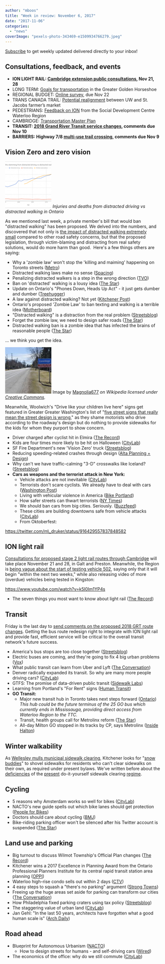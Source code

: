 ```yaml
---
author: "mboos"
title: "Week in review: November 6, 2017"
date: "2017-11-06"
categories: 
  - "news"
coverImage: "pexels-photo-343469-e1509934766279.jpeg"
---
```


[Subscribe](https://eepurl.com/4Mtkf) to get weekly updated delivered directly to your inbox!

## Consultations, feedback, and events

- **ION LIGHT RAIL: [Cambridge extension public consultations](https://rapidtransit.regionofwaterloo.ca/en/News/index.aspx?newsId=6a8dfb2b-59a2-42e7-9fe8-143d26a18cbe), Nov 21, 28**
- LONG TERM: [Goals for transportation](https://www.gghtransport2051.ca/) in the Greater Golden Horseshoe
- REGIONAL BUDGET: [Online survey](https://www.peakdemocracy.com/portals/274/Issue_5438), due Nov 22
- TRANS CANADA TRAIL: [Potential realignment](https://www.waterloo.ca/en/gettingactive/transcanadatrail.asp) between UW and St. Jacobs farmer’s market
- PEDESTRIANS: [Feedback on ION](https://www.waterlooregion.org/call-out-pedestrian-feedback-on-ion) from the Social Development Centre Waterloo Region
- CAMBRIDGE: [Transportation Master Plan](https://www.peakdemocracy.ca/portals/155/Issue_1740)
- **TRANSIT: [2018 Grand River Transit service changes](https://www.grt.ca/en/about-grt/2018-transit-network.aspx), comments due Nov 10**
- **BARRIERS: Highway 7/8 [multi-use trail crossing](https://www.regionofwaterloo.ca/en/regionalGovernment/resources/ADS/PN-17-069-Hwy_7_8_Ped_Bridge_EA_-_Notice_of_PCC1.pdf), comments due Nov 9**

<!--more-->

## Vision Zero and zero vision

[![](/images/distracted5-150x150.png "Injuries and deaths from distracted driving vs distracted walking in Ontario")](/blog/2017/11/02/the-myth-of-a-distracted-walking-crisis/)
*Injuries and deaths from distracted driving vs distracted walking in Ontario*

As we mentioned last week, a private member's bill that would ban "distracted walking" has been proposed. We delved into the numbers, and discovered that not only is [the impact of distracted walking extremely small](/blog/2017/11/02/the-myth-of-a-distracted-walking-crisis/) compared to other road safety concerns, but that the proposed legislation, through victim-blaming and distracting from real safety solutions, would do more harm than good.  Here's a few things others are saying:

- Why a 'zombie law' won't stop the 'killing and maiming' happening on Toronto streets ([Metro](https://www.metronews.ca/views/toronto/torys-toronto-matt-elliott/2017/10/30/why-a-zombie-law-won-t-stop-the-killing-and-maiming-happening-on-toronto-streets.html))
- Distracted walking laws make no sense ([Spacing](https://spacing.ca/toronto/2017/10/30/distracted-walking-laws-make-no-sense/))
- Penalizing distracted walkers is a step in the wrong direction ([TVO](https://tvo.org/article/current-affairs/the-next-ontario/penalizing-distracted-walkers-is-step-in-the-wrong-direction))
- Ban on 'distracted' walking is a lousy idea ([The Star](https://www.thestar.com/opinion/editorials/2017/10/30/ban-on-distracted-walking-is-a-lousy-idea-editorial.html))
- Update on Ontario's "Phones Down, Heads Up Act" - it just gets dumber and dumber ([Treehugger](https://www.treehugger.com/walking/update-ontarios-phones-down-heads-act.html))
- A law against distracted walking? Not yet ([Kitchener Post](https://www.kitchenerpost.ca/opinion-story/7768875-a-law-against-distracted-walking-not-yet/))
- Ontario's proposed 'Zombie Law' to ban texting and walking is a terrible idea ([Motherboard](https://motherboard.vice.com/en_us/article/8x58vg/ontario-zombie-law-distracted-walking-honolulu-smartphone-ban))
- "Distracted walking" is a distraction from the real problem ([Streetsblog](https://usa.streetsblog.org/2017/11/03/distracted-walking-is-a-distraction-from-the-real-problem/))
- Forget the zombie law, we need to design safer roads ([The Star](https://www.thestar.com/amp/news/gta/2017/11/03/forget-the-zombie-law-we-need-to-design-safer-roads-micallef.html))
- Distracted walking ban is a zombie idea that has infected the brains of reasonable people ([The Star](https://www.thestar.com/news/gta/2017/11/05/distracted-walking-ban-is-a-zombie-idea-that-has-infected-the-brains-of-reasonable-people-keenan.html))

... we think you get the idea.

[![](/images/sign-kidslivehere_800_640_90-150x150.jpg "Conestogo: Drive like your children live here")](https://commons.wikimedia.org/wiki/File:Welcome_sign_-_Conestogo,_Ontario.jpg) Image by [Magnolia677](https://commons.wikimedia.org/wiki/File:Welcome_sign_-_Conestogo,_Ontario.jpg)
*on Wikipedia licensed under [Creative Commons](https://creativecommons.org/licenses/by-sa/4.0/deed.en).*

Meanwhile, Woolwich's "Drive like your children live here" signs get featured in Greater Greater Washington's list of "[five street signs that really mean the street design is wrong](https://ggwash.org/view/65399/five-street-signs-that-really-mean-the-street-design-is-wrong)," as they shame motorists who drive according to the roadway's design but do nothing to provide sidewalks for the kids for whom they purport to show concern.

- Driver charged after cyclist hit in Elmira ([The Record](https://www.therecord.com/news-story/7766262-driver-charged-after-cyclist-hit-in-elmira/))
- Kids are four times more likely to be hit on Halloween ([CityLab](https://www.citylab.com/transportation/2017/10/kids-are-four-times-more-likely-to-be-hit-by-cars-on-halloween/544496/))
- SF Fire Department's new 'Vision Zero' truck ([Streetsblog](https://sf.streetsblog.org/2017/11/03/fire-departments-new-vision-zero-truck/))
- Reducing speeding-related crashes through design ([Alta Planning + Design](https://blog.altaplanning.com/reducing-speeding-related-crashes-through-design-5d79e8c7af8e))
- Why can't we have traffic-calming "3-D" crosswalks like Iceland? ([Streetsblog](https://usa.streetsblog.org/2017/10/31/why-cant-we-have-traffic-calming-3-d-crosswalks-like-iceland/))
- **Cars as weapons and the terrorist attack in New York:**
    - Vehicle attacks are not inevitable ([CityLab](https://www.citylab.com/transportation/2017/11/vehicle-attacks-are-not-inevitable/544598/))
    - Terrorists don't scare cyclists. We already have to deal with cars ([Washington Post](https://www.washingtonpost.com/news/posteverything/wp/2017/11/02/terrorists-dont-scare-city-cyclists-we-already-have-to-deal-with-cars))
    - Living with vehicular violence in America ([Bike Portland](https://bikeportland.org/2017/11/01/the-everyday-terror-of-bicycling-in-the-u-s-250821))
    - How safer streets can thwart terrorists ([NY Times](https://www.nytimes.com/2017/11/03/opinion/terrorism-transportation-infrastructure.html))
    - We should ban cars from big cities. Seriously. ([Buzzfeed](https://www.buzzfeed.com/amphtml/jessesinger/ban-cars))
    - These cities are building downtowns safe from vehicle attacks ([CityLab](https://www.citylab.com/transportation/2017/11/these-cities-are-building-downtowns-safe-from-cars/544802/))
    - From Oktoberfest:

https://twitter.com/m\_druker/status/916429557837848582

## ION light rail

[Consultations for proposed stage 2 light rail routes through Cambridge](https://rapidtransit.regionofwaterloo.ca/en/News/index.aspx?newsId=6a8dfb2b-59a2-42e7-9fe8-143d26a18cbe) will take place November 21 and 28, in Galt and Preston. Meanwhile, the Region is [being vague about the start of testing vehicle 502](https://www.cbc.ca/amp/1.4383719), saying only that it will begin "within the next two weeks," while also releasing video of more (overdue) vehicles being tested in Kingston:

https://www.youtube.com/watch?v=k5I0Im1YP4s

- The seven things you most want to know about light rail ([The Record](https://www.therecord.com/opinion-story/7772474-d-amato-the-seven-things-you-most-want-to-know-about-light-rail/))

## Transit

Friday is the last day to [send comments on the proposed 2018 GRT route changes](https://www.grt.ca/en/about-grt/2018-transit-network.aspx). Getting the bus route redesign right to integrate with ION light rail and provide fast, efficient service will be critical to the overall transit network's future success.

- America's bus stops are too close together ([Streetsblog](https://usa.streetsblog.org/2017/10/30/americas-bus-stops-are-too-close-together/))
- Electric buses are coming, and they're going to fix 4 big urban problems ([Vox](https://www.vox.com/energy-and-environment/2017/10/24/16519364/electric-buses))
- What public transit can learn from Uber and Lyft ([The Conversation](https://theconversation.com/what-public-transit-can-learn-from-uber-and-lyft-85145))
- Denver radically expanded its transit. So why are many more people driving cars? ([CityLab](https://www.citylab.com/amp/article/544472/))
- GTFS: The promise of data-driven public transit ([Sidewalk Labs](https://sidewalklabs.com/blog/gtfs-the-promise-of-data-driven-public-transit/))
- Learning from Portland's "For Rent" signs ([Human Transit](https://humantransit.org/2017/11/learning-for-portlands-for-rent-signs.html))
- **GO Transit:**
    - Major new transit hub in Toronto takes next steps forward ([Ontario](https://news.ontario.ca/mto/en/2017/10/major-new-transit-hub-in-toronto-takes-next-step-forward.html)) _This hub could be the future terminus of the 25 GO bus which currently ends in Mississauga, providing direct access from Waterloo Region to the TTC._
    - Transit, health groups call for Metrolinx reform ([The Star](https://www.thestar.com/news/gta/transportation/2017/10/31/transit-health-groups-call-for-metrolinx-reform.html))
    - All-day Milton GO stopped in its tracks by CP, says Metrolinx ([Inside Halton](https://www.insidehalton.com/news-story/7766134-all-day-milton-go-stopped-in-its-tracks-by-cp-says-metrolinx/))

## Winter walkability

As [Wellesley mulls municipal sidewalk clearing](https://www.newhamburgindependent.ca/news-story/7684449-clearing-sidewalk-snow-a-costly-idea-for-wellesley-township/), Kitchener looks for "[snow buddies](https://www.kitchenerpost.ca/news-story/7767237-snow-buddies-needed-in-kitchener/)" to shovel sidewalks for residents who can't clear sidewalks on their own, as required under present bylaws. We've written before about the [deficiencies](/blog/2015/03/05/sidewalk-clearing-time-for-change/) of the [present](/blog/2015/02/23/what-your-elected-representatives-have-to-say-about-sidewalk-snow-clearing/) do-it-yourself sidewalk clearing [regime](/blog/2016/12/09/snowed-in-with-bad-metrics/).

## Cycling

- 5 reasons why Amsterdam works so well for bikes ([CityLab](https://www.citylab.com/transportation/2017/10/5-reasons-why-amsterdam-works-so-well-for-bikes/544101/?utm_source=nl__link3_103117&silverid=MzU1OTAzOTI2NzM3S0))
- NACTO's new guide spells out which bike lanes should get protection ([People for Bikes](https://peopleforbikes.org/blog/sneak-peak-nactos-new-guide-advises-when-to-protect-bike-lanes/))
- Doctors should care about cycling ([BMJ](https://www.bmj.com/content/359/bmj.j4921))
- Bike-riding parking officer won't be silenced after his Twitter account is suspended ([The Star](https://www.thestar.com/amp/news/city_hall/2017/11/03/bike-riding-parking-officers-twitter-account-suspended.html))

## Land use and parking

- Big turnout to discuss Wilmot Township's Official Plan changes ([The Record](https://www.therecord.com/news-story/7762699-big-turnout-to-discuss-wilmot-township-s-official-plan-changes/))
- Kitchener wins a 2017 Excellence in Planning Award from the Ontario Professional Planners Institute for its central rapid transit station area planning ([OPPI](https://ontarioplanners.ca/Knowledge-Centre/Excellence-in-Planning-Awards))
- Waterloo high-rise condo sells out within 2 days ([CTV](https://kitchener.ctvnews.ca/waterloo-high-rise-condo-sells-out-within-2-days-1.3657707))
- 4 easy steps to squash a "there's no parking" argument ([Strong Towns](https://www.strongtowns.org/journal/2016/5/9/4-easy-steps-to-squash-the-theres-no-parking-argument-cmr9m))
- Freeing up the huge areas set aside for parking can transform our cities ([The Conversation](https://theconversation.com/amp/freeing-up-the-huge-areas-set-aside-for-parking-can-transform-our-cities-85331))
- How Philadelphia fixed parking craters using tax policy ([Streetsblog](https://usa.streetsblog.org/2017/10/30/how-philadelphia-fixed-parking-craters-using-tax-policy/))
- The staggering value of urban land ([CityLab](https://www.citylab.com/amp/article/544706/))
- Jan Gehl: "In the last 50 years, architects have forgotten what a good human scale is" ([Arch Daily](https://www.archdaily.com/877602/jan-gehl-in-the-last-50-years-architects-have-forgotten-what-a-good-human-scale-is))

## Road ahead

- Blueprint for Autonomous Urbanism ([NACTO](https://nacto.org/publication/bau/blueprint-for-autonomous-urbanism/))
    - How to design streets for humans - and self-driving cars ([Wired](https://www.wired.com/story/nacto-streets-self-driving-cars/))
- The economics of the office: why do we still commute ([CityLab](https://www.citylab.com/transportation/2017/11/why-do-we-still-commute/544733/?utm_source=SFTwitter))
